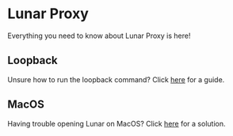 # Lunar Proxy
Everything you need to know about Lunar Proxy is here!

## Loopback
Unsure how to run the loopback command? Click [here](https://github.com/lunar-bedrock/community/wiki/Loopback) for a guide.

## MacOS
Having trouble opening Lunar on MacOS? Click [here](https://github.com/lunar-bedrock/community/wiki/MacOS-cannot-be-opened) for a solution.
